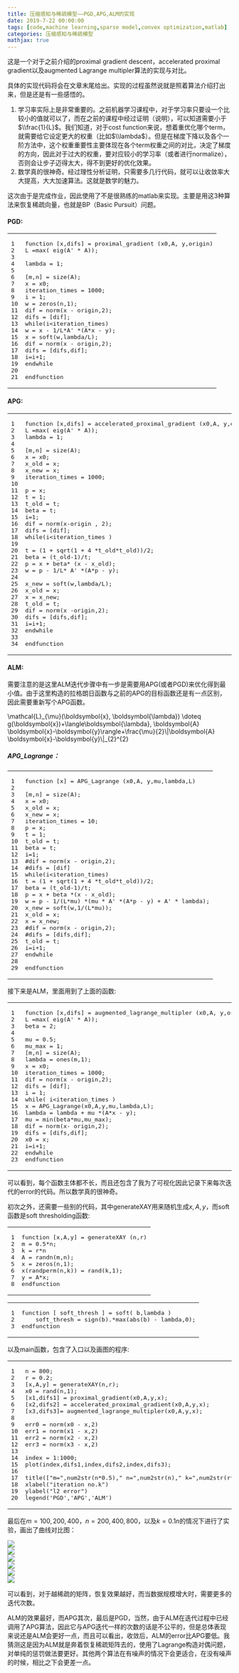 ```yaml
---
title: 压缩感知与稀疏模型——PGD,APG,ALM的实现
date: 2019-7-22 00:00:00
tags: [code,machine learning,sparse model,convex optimization,matlab]
categories: 压缩感知与稀疏模型
mathjax: true
---               
```



这是一个对于之前介绍的proximal gradient descent，accelerated proximal gradient以及augmented Lagrange multipler算法的实现与对比。

<!--more-->


具体的实现代码将会在文章末尾给出。实现的过程虽然说就是照着算法介绍打出来，但是还是有一些感悟的。

1.  学习率实际上是非常重要的。之前机器学习课程中，对于学习率只要设一个比较小的值就可以了，而在之前的课程中经过证明（说明），可以知道需要小于$\\frac{1}{L}$。我们知道，对于cost function来说，想着重优化哪个term，就需要给它设定更大的权重（比如$\\lambda$）。但是在梯度下降以及各个一阶方法中，这个权重重要性主要体现在各个term权重之间的对比，决定了梯度的方向，因此对于过大的权重，要对应较小的学习率（或者进行normalize），否则会让步子迈得太大，得不到更好的优化效果。
2.  数学真的很神奇。经过理性分析证明，只需要多几行代码，就可以让收敛率大大提高，大大加速算法。这就是数学的魅力。

这次由于是完成作业，因此使用了不是很熟练的matlab来实现。主要是用这3种算法来恢复稀疏向量，也就是BP（Basic Pursuit）问题。

#### [](about:blank#PGD "PGD:")PGD:

<table><tbody><tr><td class="gutter"><pre><span class="line">1</span><br><span class="line">2</span><br><span class="line">3</span><br><span class="line">4</span><br><span class="line">5</span><br><span class="line">6</span><br><span class="line">7</span><br><span class="line">8</span><br><span class="line">9</span><br><span class="line">10</span><br><span class="line">11</span><br><span class="line">12</span><br><span class="line">13</span><br><span class="line">14</span><br><span class="line">15</span><br><span class="line">16</span><br><span class="line">17</span><br><span class="line">18</span><br><span class="line">19</span><br><span class="line">20</span><br><span class="line">21</span><br></pre></td><td class="code"><pre><span class="line"><span class="function"><span class="keyword">function</span> <span class="params">[x,difs]</span> = <span class="title">proximal_gradient</span> <span class="params">(x0,A, y,origin)</span></span></span><br><span class="line">L =<span class="built_in">max</span>( eig(A' * A));</span><br><span class="line"></span><br><span class="line">lambda = <span class="number">1</span>;</span><br><span class="line"></span><br><span class="line">[m,n] = <span class="built_in">size</span>(A);</span><br><span class="line">x = x0;</span><br><span class="line">iteration_times = <span class="number">1000</span>;</span><br><span class="line"><span class="built_in">i</span> = <span class="number">1</span>;</span><br><span class="line">w = <span class="built_in">zeros</span>(n,<span class="number">1</span>);</span><br><span class="line">dif = norm(x - origin,<span class="number">2</span>);</span><br><span class="line">difs = [dif];</span><br><span class="line"><span class="keyword">while</span>(<span class="built_in">i</span>&lt;iteration_times)</span><br><span class="line">w = x - <span class="number">1</span>/L*A' *(A*x - y);</span><br><span class="line">x = soft(w,lambda/L);</span><br><span class="line">dif = norm(x - origin,<span class="number">2</span>);</span><br><span class="line">difs = [difs,dif];</span><br><span class="line"><span class="built_in">i</span>=<span class="built_in">i</span>+<span class="number">1</span>;</span><br><span class="line">endwhile</span><br><span class="line"></span><br><span class="line">endfunction</span><br></pre></td></tr></tbody></table>

#### [](about:blank#APG "APG:")APG:

<table><tbody><tr><td class="gutter"><pre><span class="line">1</span><br><span class="line">2</span><br><span class="line">3</span><br><span class="line">4</span><br><span class="line">5</span><br><span class="line">6</span><br><span class="line">7</span><br><span class="line">8</span><br><span class="line">9</span><br><span class="line">10</span><br><span class="line">11</span><br><span class="line">12</span><br><span class="line">13</span><br><span class="line">14</span><br><span class="line">15</span><br><span class="line">16</span><br><span class="line">17</span><br><span class="line">18</span><br><span class="line">19</span><br><span class="line">20</span><br><span class="line">21</span><br><span class="line">22</span><br><span class="line">23</span><br><span class="line">24</span><br><span class="line">25</span><br><span class="line">26</span><br><span class="line">27</span><br><span class="line">28</span><br><span class="line">29</span><br><span class="line">30</span><br><span class="line">31</span><br><span class="line">32</span><br><span class="line">33</span><br><span class="line">34</span><br></pre></td><td class="code"><pre><span class="line"><span class="function"><span class="keyword">function</span> <span class="params">[x,difs]</span> = <span class="title">accelerated_proximal_gradient</span> <span class="params">(x0,A, y,origin)</span></span></span><br><span class="line">L =<span class="built_in">max</span>( eig(A' * A));</span><br><span class="line">lambda = <span class="number">1</span>;</span><br><span class="line"></span><br><span class="line">[m,n] = <span class="built_in">size</span>(A);</span><br><span class="line">x = x0;</span><br><span class="line">x_old = x;</span><br><span class="line">x_new = x;</span><br><span class="line">iteration_times = <span class="number">1000</span>;</span><br><span class="line"></span><br><span class="line">p = x;</span><br><span class="line">t = <span class="number">1</span>;</span><br><span class="line">t_old = t;</span><br><span class="line"><span class="built_in">beta</span> = t;</span><br><span class="line"><span class="built_in">i</span>=<span class="number">1</span>;</span><br><span class="line">dif = norm(x-origin , <span class="number">2</span>);</span><br><span class="line">difs = [dif];</span><br><span class="line"><span class="keyword">while</span>(<span class="built_in">i</span>&lt;iteration_times )</span><br><span class="line"></span><br><span class="line">t = (<span class="number">1</span> + <span class="built_in">sqrt</span>(<span class="number">1</span> + <span class="number">4</span> *t_old*t_old))/<span class="number">2</span>;</span><br><span class="line"><span class="built_in">beta</span> = (t_old<span class="number">-1</span>)/t;</span><br><span class="line">p = x + <span class="built_in">beta</span>* (x - x_old);</span><br><span class="line">w = p - <span class="number">1</span>/L* A' *(A*p - y);</span><br><span class="line"></span><br><span class="line">x_new = soft(w,lambda/L);</span><br><span class="line">x_old = x;</span><br><span class="line">x = x_new;</span><br><span class="line">t_old = t;</span><br><span class="line">dif = norm(x -origin,<span class="number">2</span>);</span><br><span class="line">difs = [difs,dif];</span><br><span class="line"><span class="built_in">i</span>=<span class="built_in">i</span>+<span class="number">1</span>;</span><br><span class="line">endwhile</span><br><span class="line"></span><br><span class="line">endfunction</span><br></pre></td></tr></tbody></table>

#### [](about:blank#ALM "ALM:")ALM:

需要注意的是这里ALM迭代步骤中有一步是需要用APG(或者PGD)来优化得到最小值。由于这里构造的拉格朗日函数与之前的APG的目标函数还是有一点区别，因此需要重新写个APG函数。

\\mathcal{L}\_{\\mu}(\\boldsymbol{x}, \\boldsymbol{\\lambda}) \\doteq g(\\boldsymbol{x})+\\langle\\boldsymbol{\\lambda}, \\boldsymbol{A} \\boldsymbol{x}-\\boldsymbol{y}\\rangle+\\frac{\\mu}{2}\\|\\boldsymbol{A} \\boldsymbol{x}-\\boldsymbol{y}\\|\_{2}^{2}

##### [](about:blank#APG-Lagrange%EF%BC%9A "APG_Lagrange：")APG\_Lagrange：

<table><tbody><tr><td class="gutter"><pre><span class="line">1</span><br><span class="line">2</span><br><span class="line">3</span><br><span class="line">4</span><br><span class="line">5</span><br><span class="line">6</span><br><span class="line">7</span><br><span class="line">8</span><br><span class="line">9</span><br><span class="line">10</span><br><span class="line">11</span><br><span class="line">12</span><br><span class="line">13</span><br><span class="line">14</span><br><span class="line">15</span><br><span class="line">16</span><br><span class="line">17</span><br><span class="line">18</span><br><span class="line">19</span><br><span class="line">20</span><br><span class="line">21</span><br><span class="line">22</span><br><span class="line">23</span><br><span class="line">24</span><br><span class="line">25</span><br><span class="line">26</span><br><span class="line">27</span><br><span class="line">28</span><br><span class="line">29</span><br></pre></td><td class="code"><pre><span class="line"><span class="function"><span class="keyword">function</span> <span class="params">[x]</span> = <span class="title">APG_Lagrange</span> <span class="params">(x0,A, y,mu,lambda,L)</span></span></span><br><span class="line"></span><br><span class="line">[m,n] = <span class="built_in">size</span>(A);</span><br><span class="line">x = x0;</span><br><span class="line">x_old = x;</span><br><span class="line">x_new = x;</span><br><span class="line">iteration_times = <span class="number">10</span>;</span><br><span class="line">p = x;</span><br><span class="line">t = <span class="number">1</span>;</span><br><span class="line">t_old = t;</span><br><span class="line"><span class="built_in">beta</span> = t;</span><br><span class="line"><span class="built_in">i</span>=<span class="number">1</span>;</span><br><span class="line">#dif = norm(x - origin,2);</span><br><span class="line">#difs = [dif]</span><br><span class="line"><span class="keyword">while</span>(<span class="built_in">i</span>&lt;iteration_times)</span><br><span class="line">t = (<span class="number">1</span> + <span class="built_in">sqrt</span>(<span class="number">1</span> + <span class="number">4</span> *t_old*t_old))/<span class="number">2</span>;</span><br><span class="line"><span class="built_in">beta</span> = (t_old<span class="number">-1</span>)/t;</span><br><span class="line">p = x + <span class="built_in">beta</span> *(x - x_old);</span><br><span class="line">w = p - <span class="number">1</span>/(L*mu) *(mu * A' *(A*p - y) + A' * lambda);</span><br><span class="line">x_new = soft(w,<span class="number">1</span>/(L*mu));</span><br><span class="line">x_old = x;</span><br><span class="line">x = x_new;</span><br><span class="line">#dif = norm(x - origin,2);</span><br><span class="line">#difs = [difs,dif];</span><br><span class="line">t_old = t; </span><br><span class="line"><span class="built_in">i</span>=<span class="built_in">i</span>+<span class="number">1</span>;</span><br><span class="line">endwhile</span><br><span class="line"></span><br><span class="line">endfunction</span><br></pre></td></tr></tbody></table>

接下来是ALM，里面用到了上面的函数:  

<table><tbody><tr><td class="gutter"><pre><span class="line">1</span><br><span class="line">2</span><br><span class="line">3</span><br><span class="line">4</span><br><span class="line">5</span><br><span class="line">6</span><br><span class="line">7</span><br><span class="line">8</span><br><span class="line">9</span><br><span class="line">10</span><br><span class="line">11</span><br><span class="line">12</span><br><span class="line">13</span><br><span class="line">14</span><br><span class="line">15</span><br><span class="line">16</span><br><span class="line">17</span><br><span class="line">18</span><br><span class="line">19</span><br><span class="line">20</span><br><span class="line">21</span><br><span class="line">22</span><br><span class="line">23</span><br></pre></td><td class="code"><pre><span class="line"><span class="function"><span class="keyword">function</span> <span class="params">[x,difs]</span> = <span class="title">augmented_lagrange_multipler</span> <span class="params">(x0,A, y,origin)</span></span></span><br><span class="line">L =<span class="built_in">max</span>( eig(A' * A));</span><br><span class="line"><span class="built_in">beta</span> = <span class="number">2</span>;</span><br><span class="line"></span><br><span class="line">mu = <span class="number">0.5</span>;</span><br><span class="line">mu_max = <span class="number">1</span>;</span><br><span class="line">[m,n] = <span class="built_in">size</span>(A);</span><br><span class="line">lambda = <span class="built_in">ones</span>(m,<span class="number">1</span>);</span><br><span class="line">x = x0;</span><br><span class="line">iteration_times = <span class="number">1000</span>;</span><br><span class="line">dif = norm(x - origin,<span class="number">2</span>);</span><br><span class="line">difs = [dif];</span><br><span class="line"><span class="built_in">i</span> = <span class="number">1</span>;</span><br><span class="line"><span class="keyword">while</span>( <span class="built_in">i</span>&lt;iteration_times )</span><br><span class="line">x = APG_Lagrange(x0,A,y,mu,lambda,L);</span><br><span class="line">lambda = lambda + mu *(A*x - y);</span><br><span class="line">mu = <span class="built_in">min</span>(<span class="built_in">beta</span>*mu,mu_max);</span><br><span class="line">dif = norm(x- origin,<span class="number">2</span>);</span><br><span class="line">difs = [difs,dif];</span><br><span class="line">x0 = x;</span><br><span class="line"><span class="built_in">i</span>=<span class="built_in">i</span>+<span class="number">1</span>;</span><br><span class="line">endwhile</span><br><span class="line">endfunction</span><br></pre></td></tr></tbody></table>

可以看到，每个函数主体都不长，而且还包含了我为了可视化因此记录下来每次迭代的error的代码。所以数学真的很神奇。

初次之外，还需要一些别的代码，其中generateXAY用来随机生成$x,A,y$，而soft函数是soft thresholding函数:  

<table><tbody><tr><td class="gutter"><pre><span class="line">1</span><br><span class="line">2</span><br><span class="line">3</span><br><span class="line">4</span><br><span class="line">5</span><br><span class="line">6</span><br><span class="line">7</span><br><span class="line">8</span><br></pre></td><td class="code"><pre><span class="line"><span class="function"><span class="keyword">function</span> <span class="params">[x,A,y]</span> = <span class="title">generateXAY</span> <span class="params">(n,r)</span></span></span><br><span class="line">m = <span class="number">0.5</span>*n;</span><br><span class="line">k = r*n</span><br><span class="line">A = <span class="built_in">randn</span>(m,n);</span><br><span class="line">x = <span class="built_in">zeros</span>(n,<span class="number">1</span>);</span><br><span class="line">x(randperm(n,k)) = <span class="built_in">rand</span>(k,<span class="number">1</span>);</span><br><span class="line">y = A*x;</span><br><span class="line">endfunction</span><br></pre></td></tr></tbody></table>

<table><tbody><tr><td class="gutter"><pre><span class="line">1</span><br><span class="line">2</span><br><span class="line">3</span><br></pre></td><td class="code"><pre><span class="line"><span class="function"><span class="keyword">function</span> <span class="params">[ soft_thresh ]</span> = <span class="title">soft</span><span class="params">( b,lambda )</span></span></span><br><span class="line">    soft_thresh = <span class="built_in">sign</span>(b).*<span class="built_in">max</span>(<span class="built_in">abs</span>(b) - lambda,<span class="number">0</span>);</span><br><span class="line">endfunction</span><br></pre></td></tr></tbody></table>

以及main函数，包含了入口以及画图的程序:  

<table><tbody><tr><td class="gutter"><pre><span class="line">1</span><br><span class="line">2</span><br><span class="line">3</span><br><span class="line">4</span><br><span class="line">5</span><br><span class="line">6</span><br><span class="line">7</span><br><span class="line">8</span><br><span class="line">9</span><br><span class="line">10</span><br><span class="line">11</span><br><span class="line">12</span><br><span class="line">13</span><br><span class="line">14</span><br><span class="line">15</span><br><span class="line">16</span><br><span class="line">17</span><br><span class="line">18</span><br><span class="line">19</span><br><span class="line">20</span><br></pre></td><td class="code"><pre><span class="line">n = <span class="number">800</span>;</span><br><span class="line">r = <span class="number">0.2</span>;</span><br><span class="line">[x,A,y] = generateXAY(n,r);</span><br><span class="line">x0 = <span class="built_in">rand</span>(n,<span class="number">1</span>);</span><br><span class="line">[x1,difs1] = proximal_gradient(x0,A,y,x);</span><br><span class="line">[x2,difs2] = accelerated_proximal_gradient(x0,A,y,x);</span><br><span class="line">[x3,difs3]= augmented_lagrange_multipler(x0,A,y,x);</span><br><span class="line"></span><br><span class="line">err0 = norm(x0 - x,<span class="number">2</span>)</span><br><span class="line">err1 = norm(x1 - x,<span class="number">2</span>)</span><br><span class="line">err2 = norm(x2 - x,<span class="number">2</span>)</span><br><span class="line">err3 = norm(x3 - x,<span class="number">2</span>)</span><br><span class="line"></span><br><span class="line">index = <span class="number">1</span>:<span class="number">1000</span>;</span><br><span class="line"><span class="built_in">plot</span>(index,difs1,index,difs2,index,difs3);</span><br><span class="line"></span><br><span class="line">title([<span class="string">"m="</span>,num2str(n*<span class="number">0.5</span>),<span class="string">" n="</span>,num2str(n),<span class="string">" k="</span>,num2str(r*n)])</span><br><span class="line">xlabel(<span class="string">"iteration no.k"</span>)</span><br><span class="line">ylabel(<span class="string">"l2 error"</span>)</span><br><span class="line"><span class="built_in">legend</span>(<span class="string">'PGD'</span>,<span class="string">'APG'</span>,<span class="string">'ALM'</span>)</span><br></pre></td></tr></tbody></table>

最后在$m=100,200,400，n=200,400,800$，以及$k=0.1n$的情况下进行了实验，画出了曲线对比图：

![](https://evolution-video.oss-cn-beijing.aliyuncs.com/wlsdzyzl_hexo/compare1.png)  
![](https://evolution-video.oss-cn-beijing.aliyuncs.com/wlsdzyzl_hexo/compare2.png)  
![](https://evolution-video.oss-cn-beijing.aliyuncs.com/wlsdzyzl_hexo/compare3.png)  
![](https://evolution-video.oss-cn-beijing.aliyuncs.com/wlsdzyzl_hexo/compare4.png)  
![](https://evolution-video.oss-cn-beijing.aliyuncs.com/wlsdzyzl_hexo/compare5.png)  
![](https://evolution-video.oss-cn-beijing.aliyuncs.com/wlsdzyzl_hexo/compare6.png)

可以看到，对于越稀疏的矩阵，恢复效果越好，而当数据规模增大时，需要更多的迭代次数。

ALM的效果最好，而APG其次，最后是PGD，当然，由于ALM在迭代过程中已经调用了APG算法，因此它与APG迭代一样的次数的话是不公平的，但是总体表现来说还是ALM会更好一点，而且可以看出，收敛后，ALM的error比APG要低。我猜测这是因为ALM就是奔着恢复稀疏矩阵去的，使用了Lagrange构造对偶问题，对单纯的惩罚做法要更好。其他两个算法在有噪声的情况下会更适合，在没有噪声的时候，相比之下会更差一点。

